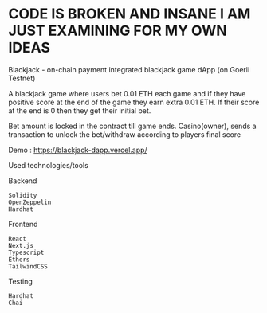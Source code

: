 # CODE IS BROKEN AND INSANE I AM JUST EXAMINING FOR MY OWN IDEAS

Blackjack - on-chain payment integrated blackjack game dApp (on Goerli Testnet)


A blackjack game where users bet 0.01 ETH each game and if they have positive score at the end of the game they earn extra 0.01 ETH. If their score at the end is 0 then
they get their initial bet.

Bet amount is locked in the contract till game ends. Casino(owner), sends a transaction to unlock the bet/withdraw according to players final score


Demo : https://blackjack-dapp.vercel.app/



Used technologies/tools

Backend

    Solidity
    OpenZeppelin
    Hardhat

Frontend

    React
    Next.js
    Typescript
    Ethers
    TailwindCSS

Testing

    Hardhat
    Chai
    

